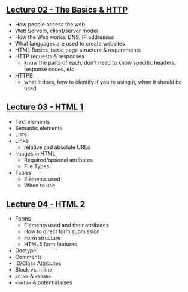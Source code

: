 ## [Lecture 02 - The Basics & HTTP](https://wustl.instructure.com/courses/47213/pages/lecture-02-http-and-web-basics)

- How people access the web
- Web Servers, client/server model
- How the Web works: DNS, IP addresses
- What languages are used to create websites
- HTML Basics, basic page structure & requirements
- HTTP requests & responses
  - know the parts of each, don't need to know specific headers, response codes, etc
- HTTPS
  - what it does, how to identify if you're using it, when it should be used

## [Lecture 03 - HTML 1](https://wustl.instructure.com/courses/47213/pages/lecture-03-html-part-1)

- Text elements
- Semantic elements
- Lists
- Links
  - relative and absolute URLs
- Images in HTML
  - Required/optional attributes
  - File Types
- Tables
  - Elements used
  - When to use

## [Lecture 04 - HTML 2](https://wustl.instructure.com/courses/47213/pages/lecture-04-html-part-2)

- Forms
  - Elements used and their attributes
  - How to direct form submission
  - Form structure
  - HTML5 form features
- Doctype
- Comments
- ID/Class Attributes
- Block vs. Inline
- `<div>` & `<span>`
- `<meta>` & potential uses